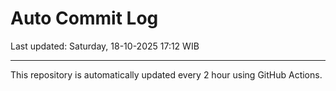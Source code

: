 # Auto Commit Log

Last updated: Saturday, 18-10-2025 17:12 WIB

---

This repository is automatically updated every 2 hour using GitHub Actions.
